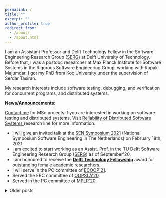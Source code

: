 ```yaml
---
permalink: /
title: ""
excerpt: ""
author_profile: true
redirect_from: 
  - /about/
  - /about.html
---
```


I am an Assistant Professor and Delft Technology Fellow in the Software Engineering Research Group ([SERG](https://se.ewi.tudelft.nl/)) at Delft University of Technology. Before that, I was a postdoc researcher at Max Planck Institute for Software Systems in the Rigorous Software Engineering Group, working with Rupak Majumdar. I got my PhD from Koç University under the supervision of Serdar Tasiran.

My research interests include software testing, debugging, and verification for concurrent programs, and distributed systems.


**News/Announcements:**

[Contact me](mailto:b.ozkan@tudelft.nl) for MSc projects if you are interested in working on software testing and distributed systems. Visit [Reliability of Distributed Software Systems
](https://se.ewi.tudelft.nl/research-lines/reliability-distributed/) research line for more information.

* I will give an invited talk at the [SEN Symposium 2021](http://www.sen-symposium.nl) (National Symposium Software Engineering in The Netherlands) on February 18th, 2021.
* I am excited to start working as an Assist. Prof. in the TU Delft Software Engineering Research Group ([SERG](https://se.ewi.tudelft.nl/)) as of 
September'20.
* I am honoured to receive the [**Delft Technology Fellowship**](https://www.tudelft.nl/over-tu-delft/werken-bij-tu-delft/campagnes/delft-technology-fellowship/) award for outstanding female academic researchers.
* I will serve in the PC committee of [ECOOP'21](https://2021.ecoop.org/).
* Served the ERC committee of [OOPSLA'20](https://2020.splashcon.org/track/splash-2020-oopsla).
* Served in the PC committee of [MPLR'20](https://mplr2020.cs.manchester.ac.uk/).

<details><summary>Older posts</summary>

* Presented "Trace aware testing of distributed systems" at [OOPSLA'19](https://conf.researchr.org/track/splash-2019/splash-2019-oopsla) in Athens.
* Invited talk at Verification of Distributed Systems [VDS'19](http://goto.ucsd.edu/~gleissen/vds-test/) workshop.
* Served in the AEC committee of ECOOP'19.
* Served in the PC committee of CAV'19.

</details>
